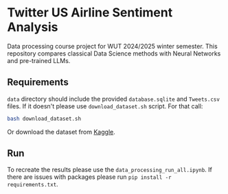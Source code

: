 # Twitter US Airline Sentiment Analysis
Data processing course project for WUT 2024/2025 winter semester.
This repository compares classical Data Science methods with Neural Networks and pre-trained LLMs.

## Requirements
`data` directory should include the provided `database.sqlite` and `Tweets.csv` files. If it doesn't please use `download_dataset.sh` script. For that call:

```.sh
bash download_dataset.sh
```

Or download the dataset from [Kaggle](https://www.kaggle.com/datasets/crowdflower/twitter-airline-sentiment).

## Run
To recreate the results please use the `data_processing_run_all.ipynb`. If there are issues with packages please run `pip install -r requirements.txt`.
